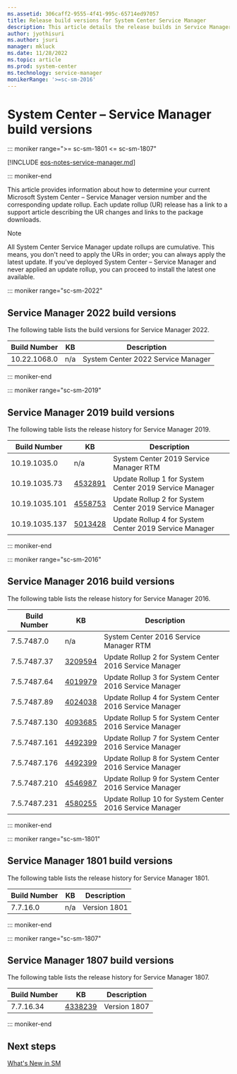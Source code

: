```yaml
---
ms.assetid: 306caff2-9555-4f41-995c-65714ed97057
title: Release build versions for System Center Service Manager
description: This article details the release builds in Service Manager
author: jyothisuri
ms.author: jsuri
manager: mkluck
ms.date: 11/28/2022
ms.topic: article
ms.prod: system-center
ms.technology: service-manager
monikerRange: '>=sc-sm-2016'
---
```


# System Center – Service Manager build versions

::: moniker range=">= sc-sm-1801 <= sc-sm-1807"

[!INCLUDE [eos-notes-service-manager.md](../includes/eos-notes-service-manager.md)]

::: moniker-end

This article provides information about how to determine your current Microsoft System Center – Service Manager version number and the corresponding update rollup. Each update rollup (UR) release has a link to a support article describing the UR changes and links to the package downloads.

> [!NOTE]
> All System Center Service Manager update rollups are cumulative. This means, you don't need to apply the URs in order; you can always apply the latest update. If you've deployed System Center – Service Manager and never applied an update rollup, you can proceed to install the latest one available.

::: moniker range="sc-sm-2022"

## Service Manager 2022 build versions

The following table lists the build versions for Service Manager 2022.

| Build Number | KB | Description |
| --- | --- |--- |
| 10.22.1068.0 | n/a | System Center 2022 Service Manager     |

::: moniker-end

::: moniker range="sc-sm-2019"

## Service Manager 2019 build versions

The following table lists the release history for Service Manager 2019.

| Build Number | KB | Description |
| --- | --- |--- |
| 10.19.1035.0 | n/a | System Center 2019 Service Manager RTM     |
| 10.19.1035.73	 | [4532891](https://support.microsoft.com/help/4532891/update-rollup-1-for-system-center-service-manager-2019) | Update Rollup 1 for System Center 2019 Service Manager    |
| 10.19.1035.101 | [4558753](https://support.microsoft.com/help/4558753/update-rollup-2-for-system-center-service-manager-2019) | Update Rollup 2 for System Center 2019 Service Manager    |
| 10.19.1035.137 | [5013428](https://support.microsoft.com/help/5013428/update-rollup-4-for-system-center-service-manager-2019) | Update Rollup 4 for System Center 2019 Service Manager |

::: moniker-end

::: moniker range="sc-sm-2016"

## Service Manager 2016 build versions

The following table lists the release history for Service Manager 2016.

| Build Number | KB | Description |
| --- | --- |--- |
| 7.5.7487.0 | n/a  | System Center 2016 Service Manager RTM  |
| 7.5.7487.37| [3209594](https://support.microsoft.com/help/3209594) | Update Rollup 2 for System Center 2016 Service Manager  |
| 7.5.7487.64| [4019979](https://support.microsoft.com/help/4019979) |  Update Rollup 3 for System Center 2016 Service Manager  |
| 7.5.7487.89| [4024038](https://support.microsoft.com/help/4024038) |  Update Rollup 4 for System Center 2016 Service Manager |
| 7.5.7487.130 |[4093685](https://support.microsoft.com/help/4093685) | Update Rollup 5 for System Center 2016 Service Manager  |
| 7.5.7487.161 | [4492399](https://support.microsoft.com/help/4492399) | Update Rollup 7 for System Center 2016 Service Manager  |
| 7.5.7487.176 | [4492399](https://support.microsoft.com/help/4516987) | Update Rollup 8 for System Center 2016 Service Manager  |
| 7.5.7487.210 | [4546987](https://support.microsoft.com/help/4546987) | Update Rollup 9 for System Center 2016 Service Manager  |
| 7.5.7487.231 | [4580255](https://support.microsoft.com/help/4580255) | Update Rollup 10 for System Center 2016 Service Manager  |

::: moniker-end

::: moniker range="sc-sm-1801"

## Service Manager 1801 build versions

The following table lists the release history for Service Manager 1801.

| Build Number | KB | Description |
| --- | --- |--- |
| 7.7.16.0 | n/a | Version 1801 |

::: moniker-end

::: moniker range="sc-sm-1807"

## Service Manager 1807 build versions

The following table lists the release history for Service Manager 1807.

| Build Number | KB | Description |
| --- | --- |--- |
| 7.7.16.34 | [4338239](https://support.microsoft.com/help/4338239/system-center-service-manager-version-1807) | Version 1807 |

::: moniker-end

## Next steps

[What's New in SM](whats-new-in-sm.md)
